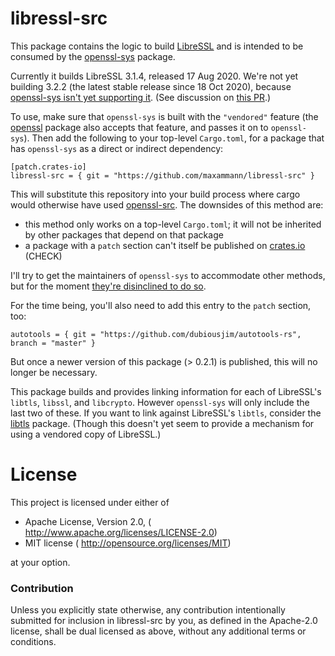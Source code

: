 # libressl-src

This package contains the logic to build [LibreSSL](https://www.libressl.org/)
and is intended to be consumed by
the [openssl-sys](https://lib.rs/crates/openssl-sys) package.

Currently it builds LibreSSL 3.1.4, released 17 Aug 2020.
We're not yet building 3.2.2 (the latest stable release since 18 Oct 2020), because
[openssl-sys isn't yet supporting it](https://github.com/sfackler/rust-openssl/issues/1309).
(See discussion on [this PR](https://github.com/sfackler/rust-openssl/pull/1333).)

To use, make sure that `openssl-sys` is built with the `"vendored"` feature
(the [openssl](https://lib.rs/crates/openssl)
package also accepts that feature, and passes it on to `openssl-sys`).
Then add the following to your top-level `Cargo.toml`, for a package that has `openssl-sys`
as a direct or indirect dependency:

```
[patch.crates-io]
libressl-src = { git = "https://github.com/maxammann/libressl-src" }
```

This will substitute this repository into your build process where cargo would
otherwise have used [openssl-src](https://lib.rs/crates/openssl-src). The downsides
of this method are:

* this method only works on a top-level `Cargo.toml`; it will not be inherited
  by other packages that depend on that package
* a package with a `patch` section can't itself be published on
  [crates.io](https://crates.io/) (CHECK)

I'll try to get the maintainers of `openssl-sys`
to accommodate other methods, but for the moment
[they're disinclined to do so](https://github.com/sfackler/rust-openssl/issues/1283).

For the time being, you'll also need to add this entry to the `patch` section, too:

```
autotools = { git = "https://github.com/dubiousjim/autotools-rs", branch = "master" }
```

But once a newer version of this package (> 0.2.1) is published, this will no longer be necessary.

This package builds and provides linking information for each of LibreSSL's `libtls`, `libssl`, and `libcrypto`. However `openssl-sys` will only include the last two of these. If you want to link against LibreSSL's `libtls`, consider the [libtls](https://lib.rs/crates/libtls) package. (Though this doesn't yet seem to provide a mechanism for using a vendored copy of LibreSSL.)


# License

This project is licensed under either of

 * Apache License, Version 2.0, (<!-- [LICENSE-APACHE](LICENSE-APACHE) or -->
   http://www.apache.org/licenses/LICENSE-2.0)
 * MIT license (<!-- [LICENSE-MIT](LICENSE-MIT) or -->
   http://opensource.org/licenses/MIT)

at your option.

### Contribution

Unless you explicitly state otherwise, any contribution intentionally submitted
for inclusion in libressl-src by you, as defined in the Apache-2.0 license, shall be
dual licensed as above, without any additional terms or conditions.
